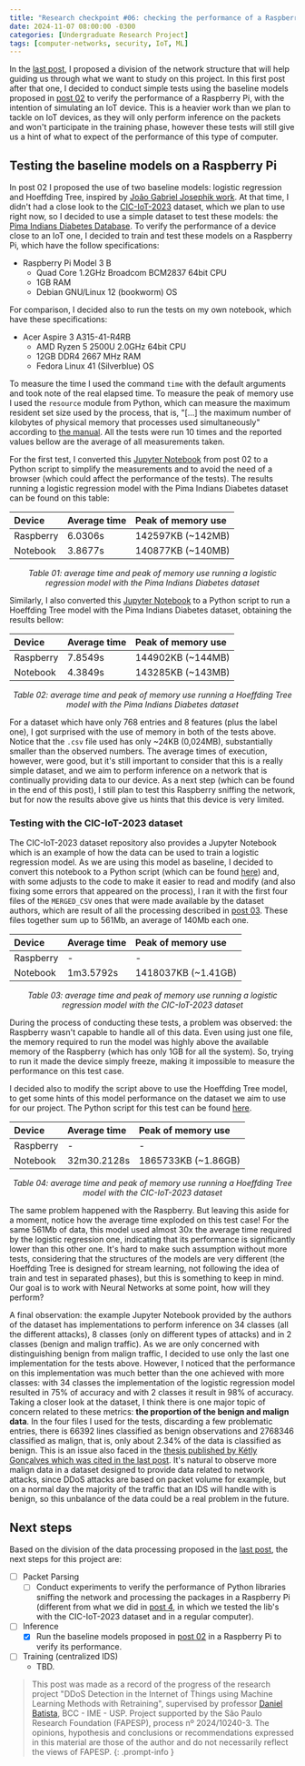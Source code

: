 ```yaml
---
title: "Research checkpoint #06: checking the performance of a Raspberry Pi handling ML models"
date: 2024-11-07 08:00:00 -0300
categories: [Undergraduate Research Project]
tags: [computer-networks, security, IoT, ML]
---
```


In the [last post](https://otavioolsilva.github.io/posts/research-05/), I proposed a division of the network structure that will help guiding us through what we want to study on this project. In this first post after that one, I decided to conduct simple tests using the baseline models proposed in [post 02](https://otavioolsilva.github.io/posts/research-02/) to verify the performance of a Raspberry Pi, with the intention of simulating an IoT device. This is a heavier work than we plan to tackle on IoT devices, as they will only perform inference on the packets and won't participate in the training phase, however these tests will still give us a hint of what to expect of the performance of this type of computer.

## Testing the baseline models on a Raspberry Pi

In post 02 I proposed the use of two baseline models: logistic regression and Hoeffding Tree, inspired by [João Gabriel Josephik work](https://www.researchgate.net/publication/376816789_Applying_Hoeffding_Tree_Algorithms_for_Effective_Stream_Learning_in_IoT_DDoS_Detection). At that time, I didn't had a close look to the [CIC-IoT-2023](https://www.unb.ca/cic/datasets/iotdataset-2023.html) dataset, which we plan to use right now, so I decided to use a simple dataset to test these models: the [Pima Indians Diabetes Database](https://www.kaggle.com/datasets/uciml/pima-indians-diabetes-database). To verify the performance of a device close to an IoT one, I decided to train and test these models on a Raspberry Pi, which have the follow specifications:

- Raspberry Pi Model 3 B
    * Quad Core 1.2GHz Broadcom BCM2837 64bit CPU
    * 1GB RAM
    * Debian GNU/Linux 12 (bookworm) OS

For comparison, I decided also to run the tests on my own notebook, which have these specifications:

- Acer Aspire 3 A315-41-R4RB
    * AMD Ryzen 5 2500U 2.0GHz 64bit CPU
    * 12GB DDR4 2667 MHz RAM
    * Fedora Linux 41 (Silverblue) OS

To measure the time I used the command `time` with the default arguments and took note of the real elapsed time. To measure the peak of memory use I used the `resource` module from Python, which can measure the maximum resident set size used by the process, that is, "[...] the maximum number of kilobytes of physical memory that processes used simultaneously" according to [the manual](https://www.gnu.org/software/libc/manual/html_node/Resource-Usage.html). All the tests were run 10 times and the reported values bellow are the average of all measurements taken.

For the first test, I converted this [Jupyter Notebook](https://github.com/otavioolsilva/ddos-detection-iot-SI/blob/main/studies-and-tests/baseline-ml-models/logistic-regression-tests.ipynb) from post 02 to a Python script to simplify the measurements and to avoid the need of a browser (which could affect the performance of the tests). The results running a logistic regression model with the Pima Indians Diabetes dataset can be found on this table:

| Device            | Average time     | Peak of memory use |
| :---------------- | :--------------- | :----------------- |
| Raspberry         | 6.0306s          | 142597KB (~142MB)  |
| Notebook          | 3.8677s          | 140877KB (~140MB)  |

<p style="text-align:center;"><i>Table 01: average time and peak of memory use running a logistic regression model with the Pima Indians Diabetes dataset</i></p>

Similarly, I also converted this [Jupyter Notebook](https://github.com/otavioolsilva/ddos-detection-iot-SI/blob/main/studies-and-tests/baseline-ml-models/hoeffding-tree-tests.ipynb) to a Python script to run a Hoeffding Tree model with the Pima Indians Diabetes dataset, obtaining the results bellow:

| Device            | Average time     | Peak of memory use |
| :---------------- | :--------------- | :----------------- |
| Raspberry         | 7.8549s          | 144902KB (~144MB)  |
| Notebook          | 4.3849s          | 143285KB (~143MB)  |

<p style="text-align:center;"><i>Table 02: average time and peak of memory use running a Hoeffding Tree model with the Pima Indians Diabetes dataset</i></p>

For a dataset which have only 768 entries and 8 features (plus the label one), I got surprised with the use of memory in both of the tests above. Notice that the `.csv` file used has only ~24KB (0,024MB), substantially smaller than the observed numbers. The average times of execution, however, were good, but it's still important to consider that this is a really simple dataset, and we aim to perform inference on a network that is continually providing data to our device. As a next step (which can be found in the end of this post), I still plan to test this Raspberry sniffing the network, but for now the results above give us hints that this device is very limited.

### Testing with the CIC-IoT-2023 dataset

The CIC-IoT-2023 dataset repository also provides a Jupyter Notebook which is an example of how the data can be used to train a logistic regression model. As we are using this model as baseline, I decided to convert this notebook to a Python script (which can be found [here](https://github.com/otavioolsilva/ddos-detection-iot-SI/blob/main/studies-and-tests/cic-tests/cic-example-lr.py)) and, with some adjusts to the code to make it easier to read and modify (and also fixing some errors that appeared on the process), I ran it with the first four files of the `MERGED_CSV` ones that were made available by the dataset authors, which are result of all the processing described in [post 03](https://otavioolsilva.github.io/posts/research-03/#looking-at-the-cic-iot-2023-dataset-scripts). These files together sum up to 561Mb, an average of 140Mb each one.

| Device            | Average time     | Peak of memory use  |
| :---------------- | :--------------- | :------------------ |
| Raspberry         | -                | -                   |
| Notebook          | 1m3.5792s        | 1418037KB (~1.41GB) |

<p style="text-align:center;"><i>Table 03: average time and peak of memory use running a logistic regression model with the CIC-IoT-2023 dataset</i></p>

During the process of conducting these tests, a problem was observed: the Raspberry wasn't capable to handle all of this data. Even using just one file, the memory required to run the model was highly above the available memory of the Raspberry (which has only 1GB for all the system). So, trying to run it made the device simply freeze, making it impossible to measure the performance on this test case.

I decided also to modify the script above to use the Hoeffding Tree model, to get some hints of this model performance on the dataset we aim to use for our project. The Python script for this test can be found [here](https://github.com/otavioolsilva/ddos-detection-iot-SI/blob/main/studies-and-tests/cic-tests/cic-example-ht.py).

| Device            | Average time     | Peak of memory use  |
| :---------------- | :--------------- | :------------------ |
| Raspberry         | -                | -                   |
| Notebook          | 32m30.2128s      | 1865733KB (~1.86GB) |

<p style="text-align:center;"><i>Table 04: average time and peak of memory use running a Hoeffding Tree model with the CIC-IoT-2023 dataset</i></p>

The same problem happened with the Raspberry. But leaving this aside for a moment, notice how the average time exploded on this test case! For the same 561Mb of data, this model used almost 30x the average time required by the logistic regression one, indicating that its performance is significantly lower than this other one. It's hard to make such assumption without more tests, considering that the structures of the models are very different (the Hoeffding Tree is designed for stream learning, not following the idea of train and test in separated phases), but this is something to keep in mind. Our goal is to work with Neural Networks at some point, how will they perform?

A final observation: the example Jupyter Notebook provided by the authors of the dataset has implementations to perform inference on 34 classes (all the different attacks), 8 classes (only on different types of attacks) and in 2 classes (benign and malign traffic). As we are only concerned with distinguishing benign from malign traffic, I decided to use only the last one implementation for the tests above. However, I noticed that the performance on this implementation was much better than the one achieved with more classes: with 34 classes the implementation of the logistic regression model resulted in 75% of accuracy and with 2 classes it result in 98% of accuracy. Taking a closer look at the dataset, I think there is one major topic of concern related to these metrics: **the proportion of the benign and malign data**. In the four files I used for the tests, discarding a few problematic entries, there is 66392 lines classified as benign observations and 2768346 classified as malign, that is, only about 2.34% of the data is classified as benign. This is an issue also faced in the [thesis published by Kétly Gonçalves which was cited in the last post](https://otavioolsilva.github.io/posts/research-05/#more-materials-studied). It's natural to observe more malign data in a dataset designed to provide data related to network attacks, since DDoS attacks are based on packet volume for example, but on a normal day the majority of the traffic that an IDS will handle with is benign, so this unbalance of the data could be a real problem in the future.

## Next steps

Based on the division of the data processing proposed in the [last post](https://otavioolsilva.github.io/posts/research-05/#considerations-about-the-network-structure), the next steps for this project are:

- [ ] Packet Parsing
	- [ ] Conduct experiments to verify the performance of Python libraries sniffing the network and processing the packages in a Raspberry Pi (different from what we did in [post 4](https://otavioolsilva.github.io/posts/research-04/), in which we tested the lib's with the CIC-IoT-2023 dataset and in a regular computer).
- [ ] Inference
	- [X] Run the baseline models proposed in [post 02](https://otavioolsilva.github.io/posts/research-02/) in a Raspberry Pi to verify its performance.
- [ ] Training (centralized IDS)
	- TBD.

> This post was made as a record of the progress of the research project "DDoS Detection in the Internet of Things using Machine Learning Methods with Retraining", supervised by professor [Daniel Batista](https://www.ime.usp.br/~batista/), BCC - IME - USP. Project supported by the São Paulo Research Foundation (FAPESP), process nº 2024/10240-3. The opinions, hypothesis and conclusions or recommendations expressed in this material are those of the author and do not necessarily reflect the views of FAPESP.
{: .prompt-info }

